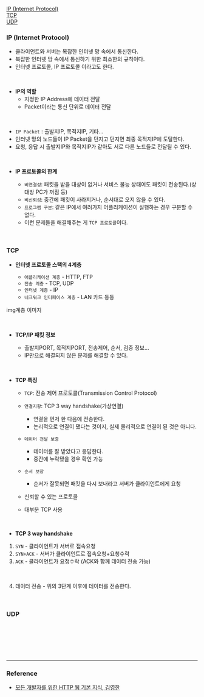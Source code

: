 [IP (Internet Protocol)](#ip-internet-protocol)  
[TCP](#TCP)  
[UDP](#UDP)

### IP (Internet Protocol)

- 클라이언트와 서버는 복잡한 인터넷 망 속에서 통신한다.
- 복잡한 인터넷 망 속에서 통신하기 위한 최소한의 규칙이다.
- 인터넷 프로토콜, IP 프로토콜 이라고도 한다.

<br>

- **IP의 역할**
  - 지정한 IP Address에 데이터 전달
  - Packet이라는 통신 단위로 데이터 전달

<br>

- `IP Packet` : 출발지IP, 목적지IP, 기타...
- 인터넷 망의 노드들이 IP Packet을 던지고 던지면 최종 목적지IP에 도달한다.
- 요청, 응답 시 출발지IP와 목적지IP가 같아도 서로 다른 노드들로 전달될 수 있다.

<br>

- **IP 프로토콜의 한계**

  - `비연결성`: 패킷을 받을 대상이 없거나 서비스 불능 상태여도 패킷이 전송된다.(상대방 PC가 꺼짐 등)
  - `비신뢰성`: 중간에 패킷이 사라지거나, 순서대로 오지 않을 수 있다.
  - `프로그램 구분`: 같은 IP에서 여러가지 어플리케이션이 실행하는 경우 구분할 수 없다.
  - 이런 문제들을 해결해주는 게 `TCP 프로토콜`이다.

<br>

### TCP

- **인터넷 프로토콜 스택의 4계층**

  - `애플리케이션 계층` - HTTP, FTP
  - `전송 계층` - TCP, UDP
  - `인터넷 계층` - IP
  - `네크워크 인터페이스 계층` - LAN 카드 등등

img계층 이미지

<br>

- **TCP/IP 패킷 정보**

  - 출발지PORT, 목적지PORT, 전송제어, 순서, 검증 정보...
  - IP만으로 해결되지 않은 문제를 해결할 수 있다.

<br>

- **TCP 특징**

  - `TCP`: 전송 제어 프로토콜(Transmission Control Protocol)

  - `연결지항`: TCP 3 way handshake(가상연결)

    - 연결을 먼저 한 다음에 전송한다.
    - 논리적으로 연결이 됐다는 것이지, 실제 물리적으로 연결이 된 것은 아니다.

  - `데이터 전달 보증`

    - 데이터를 잘 받았다고 응답한다.
    - 중간에 누락됐을 경우 확인 가능

  - `순서 보장`

    - 순서가 잘못되면 패킷을 다시 보내라고 서버가 클라이언트에게 요청

  - 신뢰할 수 있는 프로토콜
  - 대부분 TCP 사용

<br>

- **TCP 3 way handshake**

1. `SYN` - 클라이언트가 서버로 접속요청
2. `SYN+ACK` - 서버가 클라이언트로 접속요청+요청수락
3. `ACK` - 클라이언트가 요청수락 (ACK와 함께 데이터 전송 가능)

<br>

4. 데이터 전송 - 위의 3단계 이후에 데이터를 전송한다.

<br>

### UDP

<br>
<br>

<br><br>

---

### **Reference**

- [모든 개발자를 위한 HTTP 웹 기본 지식, 김영한](https://www.inflearn.com/course/http-%EC%9B%B9-%EB%84%A4%ED%8A%B8%EC%9B%8C%ED%81%AC/dashboard)
